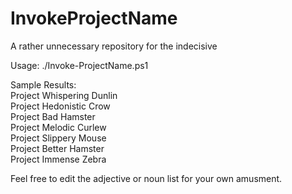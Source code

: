 # InvokeProjectName
A rather unnecessary repository for the indecisive

Usage: ./Invoke-ProjectName.ps1

Sample Results:   
Project Whispering Dunlin   
Project Hedonistic Crow   
Project Bad Hamster   
Project Melodic Curlew   
Project Slippery Mouse   
Project Better Hamster   
Project Immense Zebra   

Feel free to edit the adjective or noun list for your own amusment.
